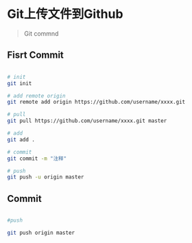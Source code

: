 # Git上传文件到Github


> Git commnd


## Fisrt Commit

```bash

# init
git init

# add remote origin
git remote add origin https://github.com/username/xxxx.git

# pull
git pull https://github.com/username/xxxx.git master

# add
git add .

# commit
git commit -m "注释"

# push
git push -u origin master


```

## Commit

```bash

#push

git push origin master


```

